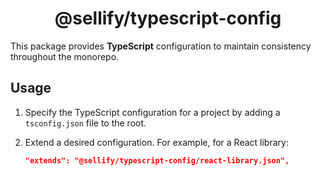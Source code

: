<h1 align="center">
@sellify/typescript-config
</h1>

This package provides **TypeScript** configuration to maintain consistency throughout the monorepo.

## Usage

1. Specify the TypeScript configuration for a project by adding a `tsconfig.json` file to the root.

2. Extend a desired configuration. For example, for a React library:

   ```json
   "extends": "@sellify/typescript-config/react-library.json",
   ```
